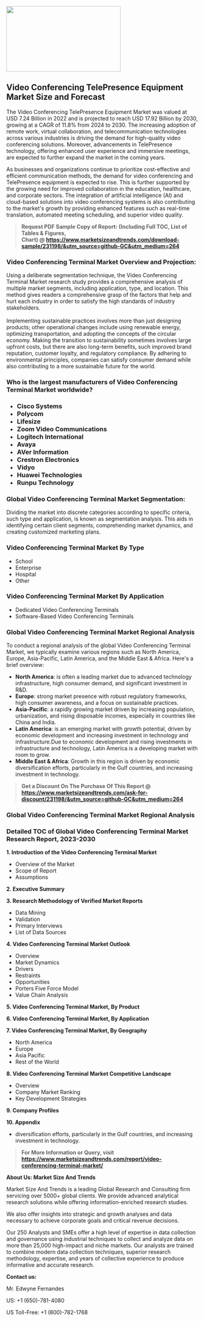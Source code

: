 <p><img class="alignnone size-medium wp-image-20088" src="https://ffe5etoiles.com/wp-content/uploads/2024/12/MST1-300x171.png" alt="" width="300" height="171" /></p><h2>Video Conferencing TelePresence Equipment Market Size and Forecast</h2><p>The Video Conferencing TelePresence Equipment Market was valued at USD 7.24 Billion in 2022 and is projected to reach USD 17.92 Billion by 2030, growing at a CAGR of 11.8% from 2024 to 2030. The increasing adoption of remote work, virtual collaboration, and telecommunication technologies across various industries is driving the demand for high-quality video conferencing solutions. Moreover, advancements in TelePresence technology, offering enhanced user experience and immersive meetings, are expected to further expand the market in the coming years.</p><p>As businesses and organizations continue to prioritize cost-effective and efficient communication methods, the demand for video conferencing and TelePresence equipment is expected to rise. This is further supported by the growing need for improved collaboration in the education, healthcare, and corporate sectors. The integration of artificial intelligence (AI) and cloud-based solutions into video conferencing systems is also contributing to the market's growth by providing enhanced features such as real-time translation, automated meeting scheduling, and superior video quality.</p></p><blockquote id="" class=""><strong>Request PDF Sample Copy of Report: (Including Full TOC, List of Tables &amp; Figures, Chart)&nbsp;@&nbsp;<strong><a href="https://www.marketsizeandtrends.com/download-sample/231198/&utm_source=github-GC&utm_medium=264" target="_blank">https://www.marketsizeandtrends.com/download-sample/231198/&utm_source=github-GC&utm_medium=264</a></strong></strong></blockquote><h3 id="" class="">Video Conferencing Terminal Market&nbsp;Overview and Projection:</h3><p id="" class="">Using a deliberate segmentation technique, the Video Conferencing Terminal Market research study provides a comprehensive analysis of multiple market segments, including application, type, and location. This method gives readers a comprehensive grasp of the factors that help and hurt each industry in order to satisfy the high standards of industry stakeholders. <br /> <br />Implementing sustainable practices involves more than just designing products; other operational changes include using renewable energy, optimizing transportation, and adopting the concepts of the circular economy. Making the transition to sustainability sometimes involves large upfront costs, but there are also long-term benefits, such improved brand reputation, customer loyalty, and regulatory compliance. By adhering to environmental principles, companies can satisfy consumer demand while also contributing to a more sustainable future for the world.</p><h3 id="" class="">Who is the largest manufacturers of&nbsp;Video Conferencing Terminal Market worldwide?</h3><h3 class=""><p><ul><li>Cisco Systems </li><li> Polycom </li><li> Lifesize </li><li> Zoom Video Communications </li><li> Logitech International </li><li> Avaya </li><li> AVer Information </li><li> Crestron Electronics </li><li> Vidyo </li><li> Huawei Technologies </li><li> Runpu Technology</li></ul></p></h3><h3 id="" class="">Global&nbsp;Video Conferencing Terminal Market Segmentation:</h3><p id="" class="">Dividing the market into discrete categories according to specific criteria, such type and application, is known as segmentation analysis. This aids in identifying certain client segments, comprehending market dynamics, and creating customized marketing plans.</p><h3 id="" class="">Video Conferencing Terminal Market&nbsp;By Type</h3><p><p><ul><li>School</li><li> Enterprise</li><li> Hospital</li><li> Other</p></li></ul></p></p><h3 id="" class="">Video Conferencing Terminal Market&nbsp;By Application</h3><p class=""><p><ul><li>Dedicated Video Conferencing Terminals</li><li> Software-Based Video Conferencing Terminals</li></ul></p></p><h3 id="" class="">Global Video Conferencing Terminal Market Regional Analysis</h3><p id="" class="">To conduct a regional analysis of the global Video Conferencing Terminal Market, we typically examine various regions such as North America, Europe, Asia-Pacific, Latin America, and the Middle East &amp; Africa. Here's a brief overview:</p><ul><li><strong>North America</strong>: is often a leading market due to advanced technology infrastructure, high consumer demand, and significant investment in R&amp;D.</li><li><strong>Europe</strong>: strong market presence with robust regulatory frameworks, high consumer awareness, and a focus on sustainable practices.</li><li><strong>Asia-Pacific</strong>: a rapidly growing market driven by increasing population, urbanization, and rising disposable incomes, especially in countries like China and India.</li><li><strong>Latin America</strong>: is an emerging market with growth potential, driven by economic development and increasing investment in technology and infrastructure.Due to economic development and rising investments in infrastructure and technology, Latin America is a developing market with room to grow.</li><li><strong>Middle East &amp; Africa</strong>: Growth in this region is driven by economic diversification efforts, particularly in the Gulf countries, and increasing investment in technology.</li></ul><blockquote id="" class=""><strong>Get a Discount On The Purchase Of This Report @ <strong><a href="https://www.marketsizeandtrends.com/ask-for-discount/231198/&utm_source=github-GC&utm_medium=264" target="_blank">https://www.marketsizeandtrends.com/ask-for-discount/231198/&utm_source=github-GC&utm_medium=264</a></strong></strong></blockquote><h3 id="" class="">Global Video Conferencing Terminal Market Regional Analysis</h3><h3 id="" class="">Detailed TOC of Global Video Conferencing Terminal Market Research Report, 2023-2030</h3><p id="" class=""><strong>1. Introduction of the Video Conferencing Terminal Market</strong></p><ul><li>Overview of the Market</li><li>Scope of Report</li><li>Assumptions</li></ul><p id="" class=""><strong>2. Executive Summary</strong></p><p id="" class=""><strong>3. Research Methodology of Verified Market Reports</strong></p><ul><li>Data Mining</li><li>Validation</li><li>Primary Interviews</li><li>List of Data Sources</li></ul><p id="" class=""><strong>4. Video Conferencing Terminal Market Outlook</strong></p><ul><li>Overview</li><li>Market Dynamics</li><li>Drivers</li><li>Restraints</li><li>Opportunities</li><li>Porters Five Force Model</li><li>Value Chain Analysis</li></ul><p id="" class=""><strong>5. Video Conferencing Terminal Market, By Product</strong></p><p id="" class=""><strong>6. Video Conferencing Terminal Market, By Application</strong></p><p id="" class=""><strong>7. Video Conferencing Terminal Market, By Geography</strong></p><ul><li>North America</li><li>Europe</li><li>Asia Pacific</li><li>Rest of the World</li></ul><p id="" class=""><strong>8. Video Conferencing Terminal Market Competitive Landscape</strong></p><ul><li>Overview</li><li>Company Market Ranking</li><li>Key Development Strategies</li></ul><p id="" class=""><strong>9. Company Profiles</strong></p><p id="" class=""><strong>10. Appendix</strong></p><ul><li>diversification efforts, particularly in the Gulf countries, and increasing investment in technology.</li></ul><blockquote id="" class=""><strong>For More Information or Query, visit <strong><strong><a href="https://www.marketsizeandtrends.com/report/video-conferencing-terminal-market/" target="_blank">https://www.marketsizeandtrends.com/report/video-conferencing-terminal-market/</a></strong></strong></strong></blockquote><p id="" class=""><strong>About Us: Market Size And Trends</strong></p><p id="" class="">Market Size And Trends is a leading Global Research and Consulting firm servicing over 5000+ global clients. We provide advanced analytical research solutions while offering information-enriched research studies.</p><p id="" class="">We also offer insights into strategic and growth analyses and data necessary to achieve corporate goals and critical revenue decisions.</p><p id="" class="">Our 250 Analysts and SMEs offer a high level of expertise in data collection and governance using industrial techniques to collect and analyze data on more than 25,000 high-impact and niche markets. Our analysts are trained to combine modern data collection techniques, superior research methodology, expertise, and years of collective experience to produce informative and accurate research.</p><p id="" class=""><strong>Contact us:</strong></p><p id="" class="">Mr. Edwyne Fernandes</p><p id="" class="">US: +1 (650)-781-4080</p><p id="" class="">US Toll-Free: +1 (800)-782-1768</p>
